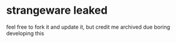 # strangeware leaked

feel free to fork it and update it, but credit me
archived due boring developing this
